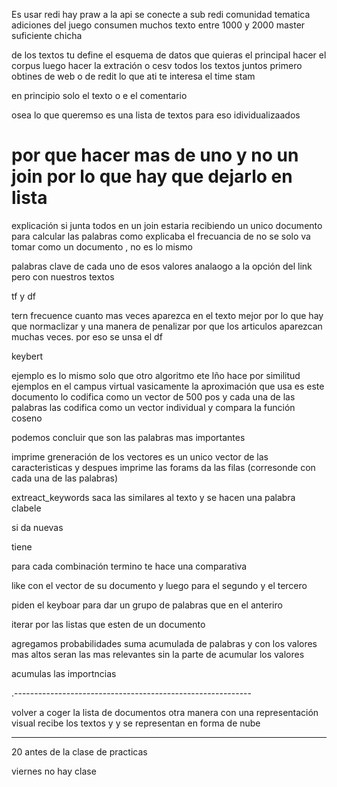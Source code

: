 
Es usar redi hay praw a la api se conecte a sub redi comunidad tematica 
adiciones del juego consumen muchos texto entre 1000 y 2000 master suficiente chicha

de
los textos tu define el esquema de datos que quieras
el principal hacer el corpus luego hacer la extración o cesv todos los textos juntos primero obtines de web o de redit
lo que ati te interesa el time stam

en principio solo el texto o e el comentario

osea lo que queremso es una lista de textos  para eso idividualizaados 

# por que hacer mas de uno y no un join  por lo que hay que dejarlo en lista
explicación si junta todos en un join estaria recibiendo un unico documento para calcular las palabras como explicaba el frecuancia de no se solo va tomar como un documento  , no es lo mismo 

palabras clave de cada uno de esos valores 
analaogo a la opción  del link pero con nuestros textos

tf y df 

tern frecuence cuanto mas veces aparezca en el texto  mejor por lo que hay que normaclizar y una manera de penalizar por que los articulos aparezcan muchas veces. por eso se unsa el df

keybert

ejemplo es lo mismo solo que otro algoritmo ete lño hace por similitud  ejemplos en el campus virtual
vasicamente la aproximación que usa es este documento lo codifica como un vector de 500 pos 
y cada una de las palabras  las codifica como un vector individual y compara la función coseno 

podemos concluir que son las palabras mas importantes 

imprime greneración de los vectores es un unico vector de las caracteristicas y despues
imprime las forams da las filas (corresonde con cada una de las palabras)

extreact_keywords saca las similares al texto y  se hacen una palabra clabele 


si da nuevas

tiene  


para cada combinación termino te hace una comparativa

like con el vector de su documento y luego para el segundo y el tercero


piden el keyboar  para dar un grupo de palabras que en el anteriro

iterar por las listas que esten de un documento

agregamos probabilidades suma acumulada de palabras y con los valores mas altos seran las mas relevantes
sin la parte de acumular los valores


acumulas las importncias 

.-----------------------------------------------------------


volver a coger la lista de documentos otra manera con una representación visual
recibe los textos y  y se representan en forma de nube

----------------------------------------------

20 antes de la clase de practicas

viernes no hay clase 
